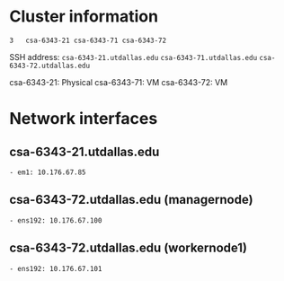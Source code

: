 # Cluster information
```
3	csa-6343-21	csa-6343-71	csa-6343-72
```

SSH address: `csa-6343-21.utdallas.edu` `csa-6343-71.utdallas.edu` `csa-6343-72.utdallas.edu`

csa-6343-21: Physical
csa-6343-71: VM
csa-6343-72: VM

# Network interfaces
## csa-6343-21.utdallas.edu

```
- em1: 10.176.67.85
```
## csa-6343-72.utdallas.edu (managernode)
```
- ens192: 10.176.67.100
```

## csa-6343-72.utdallas.edu (workernode1)
```
- ens192: 10.176.67.101
```